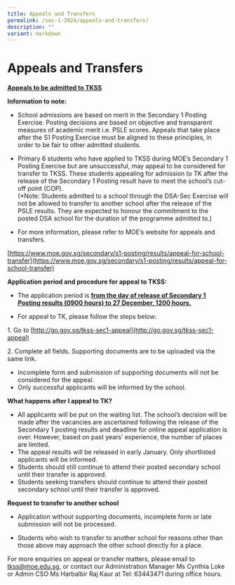```yaml
---
title: Appeals and Transfers
permalink: /sec-1-2024/appeals-and-transfers/
description: ""
variant: markdown
---
```

# Appeals and Transfers

<b><u>Appeals to be admitted to TKSS</u></b>

**Information to note:**

*   School admissions are based on merit in the Secondary 1 Posting Exercise. Posting decisions are based on objective and transparent measures of academic merit i.e. PSLE scores. Appeals that take place after the S1 Posting Exercise must be aligned to these principles, in order to be fair to other admitted students.  
      
    
*   Primary 6 students who have applied to TKSS during MOE’s Secondary 1 Posting Exercise but are unsuccessful, may appeal to be considered for transfer to TKSS. These students appealing for admission to TK after the release of the Secondary 1 Posting result have to meet the school’s cut-off point (COP).  
    (\*Note: Students admitted to a school through the DSA-Sec Exercise will not be allowed to transfer to another school after the release of the PSLE results. They are expected to honour the commitment to the posted DSA school for the duration of the programme admitted to.)  
      
    

*   For more information, please refer to MOE’s website for appeals and transfers.

[https://www.moe.gov.sg/secondary/s1-posting/results/appeal-for-school-transfer](https://www.moe.gov.sg/secondary/s1-posting/results/appeal-for-school-transfer)

**Application period and procedure for appeal to TKSS:**

*   The application period is&nbsp;<b><u>from the&nbsp;day of release of Secondary 1 Posting results (0900 hours) to 27 December, 1200 hours.</u></b>

*   For appeal to TK, please follow the steps below:

1\.  Go to [http://go.gov.sg/tkss-sec1-appeal](http://go.gov.sg/tkss-sec1-appeal)

2\.  Complete all fields. Supporting documents are to be uploaded via the same link.

*   Incomplete form and submission of supporting documents will not be considered for the appeal.
*   Only successful applicants will be informed by the school.

**What happens after I appeal to TK?**

*   All applicants will be put on the waiting list. The school’s decision will be made after the vacancies are ascertained following the release of the Secondary 1 posting results and deadline for online appeal application is over. However, based on past years’ experience, the number of places are limited.
*   The appeal results will be released in early January. Only shortlisted applicants will be informed.
*   Students should still continue to attend their posted secondary school until their transfer is approved.
*   Students seeking transfers should continue to attend their posted secondary school until their transfer is approved.

**Request to transfer to another school**

*   Application without supporting documents, incomplete form or late submission will not be processed.

*   Students who wish to transfer to another school for reasons other than those above may approach the other school directly for a place.

For more enquiries on appeal or transfer matters, please email to 
[tkss@moe.edu.sg](mailto:tkss@moe.edu.sg), or contact our Administration Manager Ms Cynthia Loke or Admin CSO Ms Harbalbir Raj Kaur at Tel: 63443471 during office hours.